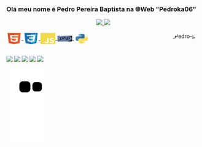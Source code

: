 ### Olá meu nome é Pedro Pereira Baptista na 🌐Web "Pedroka06"
<div align="center">
  <a href="https://github.com/Pedroka06">
  <img height="150em" src="https://github-readme-stats.vercel.app/api?username=Pedroka06&show_icons=true&theme=gruvbox&include_all_commits=true&count_private=true"/>
  <img height="150em" src="https://github-readme-stats.vercel.app/api/top-langs/?username=Pedroka06&layout=compact&langs_count=7&theme=gruvbox"/>
</div>
<div style="display: inline_block"><br>
  <img align="center" alt="Pedro-HTML" height="30" width="40" src="https://raw.githubusercontent.com/devicons/devicon/master/icons/html5/html5-original.svg">
  <img align="center" alt="Pedro-CSS" height="30" width="40" src="https://raw.githubusercontent.com/devicons/devicon/master/icons/css3/css3-original.svg">
  <img align="center" alt="Pedro-Js" height="30" width="40" src="https://raw.githubusercontent.com/devicons/devicon/master/icons/javascript/javascript-plain.svg">
  <img align="center" alt="Pedro-PHP" height="30" width="40" src="https://raw.githubusercontent.com/devicons/devicon/master/icons/php/php-original.svg">
  <img align="center" alt="Pedro-Python" height="30" width="40" src="https://raw.githubusercontent.com/devicons/devicon/master/icons/python/python-original.svg">
  
  <img align="right" alt="Pedro-pic" height="150" style="border-radius:50px;" src="https://scontent.fnvt6-1.fna.fbcdn.net/v/t1.6435-9/93616353_2855797701199467_2880162458327056384_n.jpg?_nc_cat=100&ccb=1-5&_nc_sid=09cbfe&_nc_eui2=AeHBmfRFeXKP7Lcfm8zHEoSLV-mNjQ8QErRX6Y2NDxAStJk33TSRjbApcGocUEGorZuKQHK0WElGLuQ-eoP5P7xF&_nc_ohc=hZeLDxdKduEAX8rD2yK&_nc_oc=AQmy0aMjUNE-ourDVTWdwScvoKTN389qLaiZMxVTqoYvQ0o096zRgqGQuXA6w1fLP7m_Eu5tLzlkLUUNXpZA5waK&_nc_ht=scontent.fnvt6-1.fna&oh=885cafcb14cc959f4c5a4869b84ae6d4&oe=6179048D">
</div>  

## 

<div> 
  <a href="https://www.youtube.com/channel/UCl44GOm9Hc6LpxFsZ9eM0qQ" target="_blank"><img src="https://img.shields.io/badge/YouTube-FF0000?style=for-the-badge&logo=youtube&logoColor=white" target="_blank"></a>
  <a href="https://www.instagram.com/pedroka.oficial06/" target="_blank"><img src="https://img.shields.io/badge/-Instagram-%23E4405F?style=for-the-badge&logo=instagram&logoColor=white" target="_blank"></a>
 	 <a href="https://discord.gg/pDbY76q8Qf" target="_blank"><img src="https://img.shields.io/badge/Discord-7289DA?style=for-the-badge&logo=discord&logoColor=white" target="_blank"></a> 
  <a href = "mailto:dev.pedropb@gmail.com"><img src="https://img.shields.io/badge/-Gmail-%23333?style=for-the-badge&logo=gmail&logoColor=white" target="_blank"></a>
  <a href="https://www.linkedin.com/in/rafaella-ballerini-45875016a" target="_blank"><img src="https://img.shields.io/badge/-LinkedIn-%230077B5?style=for-the-badge&logo=linkedin&logoColor=white" target="_blank"></a> 
 
  ![Snake animation](https://github.com/rafaballerini/rafaballerini/blob/output/github-contribution-grid-snake.svg)
 
</div>

